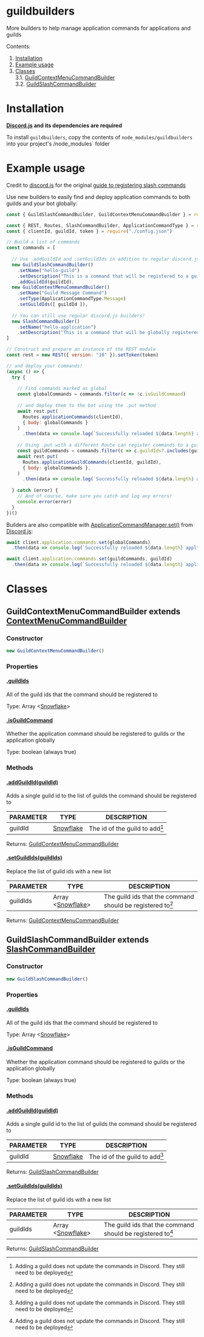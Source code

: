 # guildbuilders
More builders to help manage application commands for applications and guilds

Contents:
1. [Installation](#installation)
2. [Example usage](#example-usage)
3. [Classes](#classes)  
  3.1. [GuildContextMenuCommandBuilder](#guildcontextmenucommandbuilder-extends-contextmenucommandbuilder)  
  3.2. [GuildSlashCommandBuilder](#guildslashcommandbuilder-extends-slashcommandbuilder)

# Installation

**[Discord.js](https://discord.js.org/#/docs/discord.js/main/general/welcome) and its dependencies are required**

To install `guildbuilders`, copy the contents of `node_modules/guildbuilders` into your project's /node_modules` folder

# Example usage

Credit to [discord.js](https://discord.js.org/#/docs/discord.js/main/general/welcome) for the original [guide to registering slash commands](https://discordjs.guide/creating-your-bot/command-deployment.html)

Use new builders to easily find and deploy application commands to both guilds and your bot globally:
```js
const { GuildSlashCommandBuilder, GuildContextMenuCommandBuilder } = require("guildbuilders")

const { REST, Routes, SlashCommandBuilder, ApplicationCommandType } = require("discord.js")
const { clientId, guildId, token } = require("./config.json")

// Build a list of commands
const commands = [
  
  // Use .addGuildId and .setGuildIds in addition to regular discord.js builder methods to create application commands
  new GuildSlashCommandBuilder()
    .setName("hello-guild")
    .setDescription("This is a command that will be registered to a guild")
    .addGuildId(guildId),
  new GuildContextMenuCommandBuilder()
    .setName("Guild Message Command")
    .setType(ApplicationCommandType.Message)
    .setGuildIds([ guildId ]),
  
  // You can still use regular discord.js builders!
  new SlashCommandBuilder()
    .setName("hello-application")
    .setDescription("This is a command that will be globally registered to the bot"),
]

// Construct and prepare an instance of the REST module
const rest = new REST({ version: "10" }).setToken(token)

// and deploy your commands!
(async () => {
  try {
    
    // Find commands marked as global
    const globalCommands = commands.filter(c => !c.isGuildCommand)
    
    // and deploy them to the bot using the .put method
    await rest.put(
      Routes.applicationCommands(clientId),
      { body: globalCommands }
    )
      .then(data => console.log(`Successfully reloaded ${data.length} application commands.`))
    
    // Using .put with a different Route can register commands to a guild
    const guildCommands = commands.filter(c => c.guildIds?.includes(guildId))
    await rest.put(
      Routes.applicationGuildCommands(clientId, guildId),
      { body: globalCommands },
    )
      .then(data => console.log(`Successfully reloaded ${data.length} application commands to guild with ID ${guildId}.`))
    
  } catch (error) {
    // And of course, make sure you catch and log any errors!
    console.error(error)
  }
})()
```

Builders are also compatible with [ApplicationCommandManager.set()](https://discord.js.org/#/docs/discord.js/main/class/ApplicationCommandManager?scrollTo=set) from [Discord.js](https://discord.js.org/#/docs/discord.js/main/general/welcome):
```js
await client.application.commands.set(globalCommands)
  .then(data => console.log(`Successfully reloaded ${data.length} application commands.`))

await client.application.commands.set(guildCommands, guildId)
  .then(data => console.log(`Successfully reloaded ${data.length} application commands to guild with ID ${guildId}.`))
```

# Classes

## **GuildContextMenuCommandBuilder** extends [ContextMenuCommandBuilder](https://discord.js.org/#/docs/builders/main/class/ContextMenuCommandBuilder)

### Constructor

```js
new GuildContextMenuCommandBuilder()
```

### Properties

#### <ins>.guildIds</ins>

All of the guild ids that the command should be registered to

Type: Array <[Snowflake](https://discord.js.org/#/docs/discord.js/main/typedef/Snowflake)>

#### <ins>.isGuildCommand</ins>

Whether the application command should be registered to guilds or the application globally

Type: boolean (always true)

### Methods

#### <ins>.addGuildId(guildId)</ins>

Adds a single guild id to the list of guilds the command should be registered to

| PARAMETER | TYPE | DESCRIPTION |
| --------- | ---- | ----------- |
| guildId   | [Snowflake](https://discord.js.org/#/docs/discord.js/main/typedef/Snowflake) | The id of the guild to add[^1] |

Returns: [GuildContextMenuCommandBuilder](#guildcontextmenucommandbuilder-extends-contextmenucommandbuilder)

#### <ins>.setGuildIds(guildIds)</ins>

Replace the list of guild ids with a new list

| PARAMETER | TYPE | DESCRIPTION |
| --------- | ---- | ----------- |
| guildIds  | Array <[Snowflake](https://discord.js.org/#/docs/discord.js/main/typedef/Snowflake)> | The guild ids that the command should be registered to[^1] |

Returns: [GuildContextMenuCommandBuilder](#guildcontextmenucommandbuilder-extends-contextmenucommandbuilder)

## **GuildSlashCommandBuilder** extends [SlashCommandBuilder](https://discord.js.org/#/docs/builders/main/class/SlashCommandBuilder)

### Constructor

```js
new GuildSlashCommandBuilder()
```

### Properties

#### <ins>.guildIds</ins>

All of the guild ids that the command should be registered to

Type: Array <[Snowflake](https://discord.js.org/#/docs/discord.js/main/typedef/Snowflake)>

#### <ins>.isGuildCommand</ins>

Whether the application command should be registered to guilds or the application globally

Type: boolean (always true)

### Methods

#### <ins>.addGuildId(guildId)</ins>

Adds a single guild id to the list of guilds the command should be registered to

| PARAMETER | TYPE | DESCRIPTION |
| --------- | ---- | ----------- |
| guildId   | [Snowflake](https://discord.js.org/#/docs/discord.js/main/typedef/Snowflake) | The id of the guild to add[^1] |

Returns: [GuildSlashCommandBuilder](#guildslashcommandbuilder-extends-slashcommandbuilder)

#### <ins>.setGuildIds(guildIds)</ins>

Replace the list of guild ids with a new list

| PARAMETER | TYPE | DESCRIPTION |
| --------- | ---- | ----------- |
| guildIds  | Array <[Snowflake](https://discord.js.org/#/docs/discord.js/main/typedef/Snowflake)> | The guild ids that the command should be registered to[^1] |

Returns: [GuildSlashCommandBuilder](#guildslashcommandbuilder-extends-slashcommandbuilder)

[^1]: Adding a guild does not update the commands in Discord. They still need to be deployed
